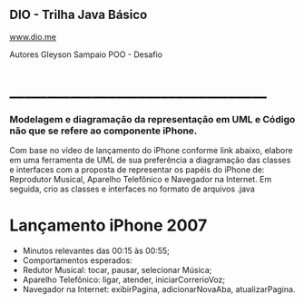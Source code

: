 ## DIO - Trilha Java Básico ##
www.dio.me

Autores
Gleyson Sampaio
POO - Desafio
# __________________________________ #
### Modelagem e diagramação da representação em UML e Código não que se refere ao componente iPhone. ###

Com base no vídeo de lançamento do iPhone conforme link abaixo, elabore em uma ferramenta de UML de sua preferência a diagramação das classes e interfaces com a proposta de representar os papéis do iPhone de: Reprodutor Musical, Aparelho Telefônico e Navegador na Internet. Em seguida, crio as classes e interfaces no formato de arquivos .java

# Lançamento iPhone 2007 #

* Minutos relevantes das 00:15 às 00:55;
* Comportamentos esperados:
* Redutor Musical: tocar, pausar, selecionar Música;
* Aparelho Telefônico: ligar, atender, iniciarCorrerioVoz;
* Navegador na Internet: exibirPagina, adicionarNovaAba, atualizarPagina.